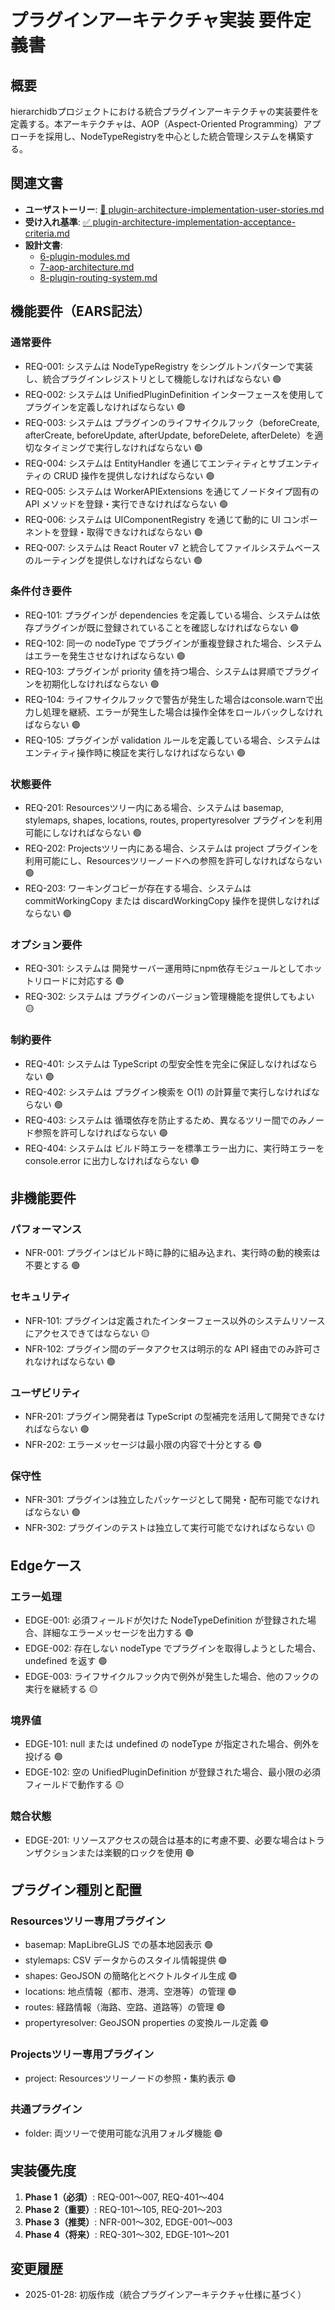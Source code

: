 # プラグインアーキテクチャ実装 要件定義書

## 概要

hierarchidbプロジェクトにおける統合プラグインアーキテクチャの実装要件を定義する。本アーキテクチャは、AOP（Aspect-Oriented Programming）アプローチを採用し、NodeTypeRegistryを中心とした統合管理システムを構築する。

## 関連文書

- **ユーザストーリー**: [📖 plugin-architecture-implementation-user-stories.md](plugin-architecture-implementation-user-stories.md)
- **受け入れ基準**: [✅ plugin-architecture-implementation-acceptance-criteria.md](plugin-architecture-implementation-acceptance-criteria.md)
- **設計文書**: 
  - [6-plugin-modules.md](../6-plugin-modules.md)
  - [7-aop-architecture.md](../7-aop-architecture.md)
  - [8-plugin-routing-system.md](../8-plugin-routing-system.md)

## 機能要件（EARS記法）

### 通常要件

- REQ-001: システムは NodeTypeRegistry をシングルトンパターンで実装し、統合プラグインレジストリとして機能しなければならない 🟢
- REQ-002: システムは UnifiedPluginDefinition インターフェースを使用してプラグインを定義しなければならない 🟢
- REQ-003: システムは プラグインのライフサイクルフック（beforeCreate, afterCreate, beforeUpdate, afterUpdate, beforeDelete, afterDelete）を適切なタイミングで実行しなければならない 🟢
- REQ-004: システムは EntityHandler を通じてエンティティとサブエンティティの CRUD 操作を提供しなければならない 🟢
- REQ-005: システムは WorkerAPIExtensions を通じてノードタイプ固有の API メソッドを登録・実行できなければならない 🟢
- REQ-006: システムは UIComponentRegistry を通じて動的に UI コンポーネントを登録・取得できなければならない 🟢
- REQ-007: システムは React Router v7 と統合してファイルシステムベースのルーティングを提供しなければならない 🟢

### 条件付き要件

- REQ-101: プラグインが dependencies を定義している場合、システムは依存プラグインが既に登録されていることを確認しなければならない 🟢
- REQ-102: 同一の nodeType でプラグインが重複登録された場合、システムはエラーを発生させなければならない 🟢
- REQ-103: プラグインが priority 値を持つ場合、システムは昇順でプラグインを初期化しなければならない 🟢
- REQ-104: ライフサイクルフックで警告が発生した場合はconsole.warnで出力し処理を継続、エラーが発生した場合は操作全体をロールバックしなければならない 🟢
- REQ-105: プラグインが validation ルールを定義している場合、システムはエンティティ操作時に検証を実行しなければならない 🟢

### 状態要件

- REQ-201: Resourcesツリー内にある場合、システムは basemap, stylemaps, shapes, locations, routes, propertyresolver プラグインを利用可能にしなければならない 🟢
- REQ-202: Projectsツリー内にある場合、システムは project プラグインを利用可能にし、Resourcesツリーノードへの参照を許可しなければならない 🟢
- REQ-203: ワーキングコピーが存在する場合、システムは commitWorkingCopy または discardWorkingCopy 操作を提供しなければならない 🟢

### オプション要件

- REQ-301: システムは 開発サーバー運用時にnpm依存モジュールとしてホットリロードに対応する 🟢
- REQ-302: システムは プラグインのバージョン管理機能を提供してもよい 🟡

### 制約要件

- REQ-401: システムは TypeScript の型安全性を完全に保証しなければならない 🟢
- REQ-402: システムは プラグイン検索を O(1) の計算量で実行しなければならない 🟢
- REQ-403: システムは 循環依存を防止するため、異なるツリー間でのみノード参照を許可しなければならない 🟢
- REQ-404: システムは ビルド時エラーを標準エラー出力に、実行時エラーを console.error に出力しなければならない 🟢

## 非機能要件

### パフォーマンス

- NFR-001: プラグインはビルド時に静的に組み込まれ、実行時の動的検索は不要とする 🟢

### セキュリティ

- NFR-101: プラグインは定義されたインターフェース以外のシステムリソースにアクセスできてはならない 🟡
- NFR-102: プラグイン間のデータアクセスは明示的な API 経由でのみ許可されなければならない 🟢

### ユーザビリティ

- NFR-201: プラグイン開発者は TypeScript の型補完を活用して開発できなければならない 🟢
- NFR-202: エラーメッセージは最小限の内容で十分とする 🟢

### 保守性

- NFR-301: プラグインは独立したパッケージとして開発・配布可能でなければならない 🟢
- NFR-302: プラグインのテストは独立して実行可能でなければならない 🟡

## Edgeケース

### エラー処理

- EDGE-001: 必須フィールドが欠けた NodeTypeDefinition が登録された場合、詳細なエラーメッセージを出力する 🟢
- EDGE-002: 存在しない nodeType でプラグインを取得しようとした場合、undefined を返す 🟢
- EDGE-003: ライフサイクルフック内で例外が発生した場合、他のフックの実行を継続する 🟡

### 境界値

- EDGE-101: null または undefined の nodeType が指定された場合、例外を投げる 🟢
- EDGE-102: 空の UnifiedPluginDefinition が登録された場合、最小限の必須フィールドで動作する 🟡

### 競合状態

- EDGE-201: リソースアクセスの競合は基本的に考慮不要、必要な場合はトランザクションまたは楽観的ロックを使用 🟢

## プラグイン種別と配置

### Resourcesツリー専用プラグイン

- basemap: MapLibreGLJS での基本地図表示 🟢
- stylemaps: CSV データからのスタイル情報提供 🟢
- shapes: GeoJSON の簡略化とベクトルタイル生成 🟢
- locations: 地点情報（都市、港湾、空港等）の管理 🟢
- routes: 経路情報（海路、空路、道路等）の管理 🟢
- propertyresolver: GeoJSON properties の変換ルール定義 🟢

### Projectsツリー専用プラグイン

- project: Resourcesツリーノードの参照・集約表示 🟢

### 共通プラグイン

- folder: 両ツリーで使用可能な汎用フォルダ機能 🟢

## 実装優先度

1. **Phase 1（必須）**: REQ-001～007, REQ-401～404
2. **Phase 2（重要）**: REQ-101～105, REQ-201～203
3. **Phase 3（推奨）**: NFR-001～302, EDGE-001～003
4. **Phase 4（将来）**: REQ-301～302, EDGE-101～201

## 変更履歴

- 2025-01-28: 初版作成（統合プラグインアーキテクチャ仕様に基づく）